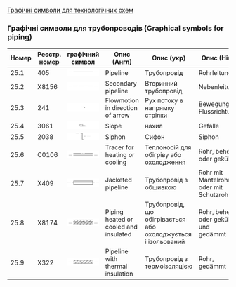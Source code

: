 [Графічні символи для технологічних схем](symbols.md)

### Графічні символи для трубопроводів (Graphical symbols for piping)

| Номер | Реєстр. номер | графічний символ                                             | Опис (Англ)                           | Опис (укр)                                                   | Опис (Нім)                              |
| ----- | ------------- | ------------------------------------------------------------ | ------------------------------------- | ------------------------------------------------------------ | --------------------------------------- |
| 25.1  | 405           | ![Rohrleitung](media/Pipeline.png)                           | Pipeline                              | Трубопровід                                                  | Rohrleitung                             |
| 25.2  | X8156         | ![Nebenleitung](media/Secondary_pipeline.png)                | Secondary pipeline                    | Вторинний трубопровід                                        | Nebenleitung                            |
| 25.3  | 241           | ![Bewegung in Flussrichtung](media/Flowmotion_in_direction_of_arrow.png) | Flowmotion in direction of arrow      | Рух потоку в напрямку стрілки                                | Bewegung in Flussrichtung               |
| 25.4  | 3061          | ![Gefälle](media/Slope.png)                                  | Slope                                 | нахил                                                        | Gefälle                                 |
| 25.5  | 2038          | ![Siphon](media/Siphon.png)                                  | Siphon                                | Сифон                                                        | Siphon                                  |
| 25.6  | C0106         | ![Rohr, beheizt oder gekühlt](media/Tracer_for_heating_or_cooling.png) | Tracer for heating or cooling         | Теплоносій для обігріву або охолодження                      | Rohr, beheizt oder gekühlt              |
| 25.7  | X409          | ![Rohr mit Mantelrohr oder mit Schutzrohr](media/Jacked_pipeline.png) | Jacketed pipeline                     | Трубопровід з обшивкою                                       | Rohr mit Mantelrohr oder mit Schutzrohr |
| 25.8  | X8174         | ![Rohr, beheizt oder gekühlt und gedämmt](media/Piping_heated_or_cooled_and_insulated.png) | Piping heated or cooled and insulated | Трубопровід, що обігрівається або охолоджується і ізольований | Rohr, beheizt oder gekühlt und gedämmt  |
| 25.9  | X322          | ![Rohr, gedämmt](media/Pipeline_with_thermal_insulation.png) | Pipeline with thermal insulation      | Трубопровід з термоізоляцією                                 | Rohr, gedämmt                           |